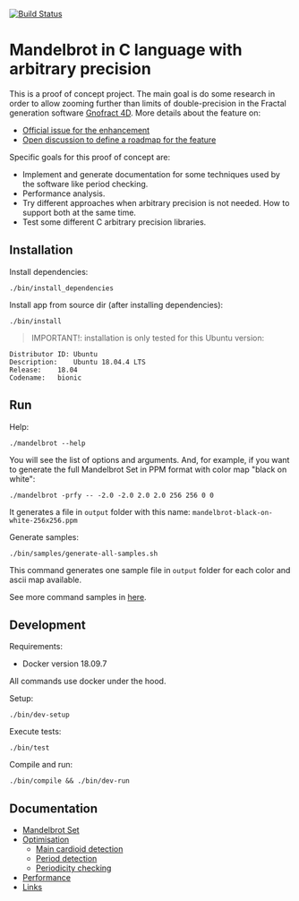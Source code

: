[![Build Status](https://travis-ci.org/josecelano/c-mandelbrot-arbitrary-precision.svg?branch=master)](https://travis-ci.org/josecelano/c-mandelbrot-arbitrary-precision)

# Mandelbrot in C language with arbitrary precision

This is a proof of concept project. The main goal is do some research in order to allow zooming further than limits of double-precision in the Fractal generation software [Gnofract 4D](https://github.com/fract4d/gnofract4d). More details about the feature on:

* [Official issue for the enhancement](https://github.com/fract4d/gnofract4d/issues/77)
* [Open discussion to define a roadmap for the feature](https://github.com/HyveInnovate/gnofract4d/issues/7)

Specific goals for this proof of concept are:

* Implement and generate documentation for some techniques used by the software like period checking.
* Performance analysis.
* Try different approaches when arbitrary precision is not needed. How to support both at the same time.
* Test some different C arbitrary precision libraries.

## Installation

Install dependencies:
```
./bin/install_dependencies
```

Install app from source dir (after installing dependencies):
```
./bin/install
```

>IMPORTANT!: installation is only tested for this Ubuntu version:

```
Distributor ID:	Ubuntu
Description:	Ubuntu 18.04.4 LTS
Release:	18.04
Codename:	bionic
```

## Run

Help:
```
./mandelbrot --help
```
You will see the list of options and arguments. And, for example, if you want to generate the full Mandelbrot Set in PPM format with color map "black on white":
```
./mandelbrot -prfy -- -2.0 -2.0 2.0 2.0 256 256 0 0
```
It generates a file in `output` folder with this name: `mandelbrot-black-on-white-256x256.ppm`

Generate samples:
```
./bin/samples/generate-all-samples.sh
```
This command generates one sample file in `output` folder for each color and ascii map available. 

See more command samples in [here](bin/samples/generate-samples.sh).

## Development

Requirements:
* Docker version 18.09.7

All commands use docker under the hood.

Setup:
```
./bin/dev-setup
```

Execute tests:
```
./bin/test
```

Compile and run:
```
./bin/compile && ./bin/dev-run
```

## Documentation

- [Mandelbrot Set](doc/mandelbrot_set.md)
- [Optimisation](doc/optimisation.md)
  * [Main cardioid detection](doc/main-cardioid-detection.md)
  * [Period detection](doc/period2-detection.md)
  * [Periodicity checking](doc/periodicity-checking.md)  
- [Performance](doc/performace.md)
- [Links](doc/links.md)